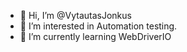 - 👋 Hi, I’m @VytautasJonkus
- 👀 I’m interested in Automation testing.
- 🌱 I’m currently learning WebDriverIO


<!---
VytautasJonkus/VytautasJonkus is a ✨ special ✨ repository because its `README.md` (this file) appears on your GitHub profile.
You can click the Preview link to take a look at your changes.
--->
